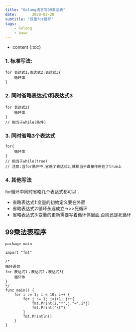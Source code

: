 ```yaml
---
title: "Golang语言写99乘法表"
date:       2020-02-28
subtitle: "双重for循环"
tags:
	- Golang
	- base
---
```






* content
{:toc}



### 1. 标准写法:
```golang
for 表达式1;表达式2;表达式3{
    循环体
}
```

### 2. 同时省略表达式1和表达式3
```golang
for 表达式2{
    循环体
}
// 相当于while(条件)
```

### 3. 同时省略3个表达式
```golang
for{
    循环体
}
// 相当于while(true)
// 注意:当for循环中,省略了表达式2,就相当于直接作用在了true上
```
### 4. 其他写法
for循环中同时省略几个表达式都可以..
- 省略表达式1:变量的初始定义要在外面
- 省略表达式2:循环永远成立->>>死循环
- 省略表达式3:变量的更新需要写着循环体里面,否则还是死循环

## 99乘法表程序
```golang
package main

import "fmt"

/*
循环语句
for 表达式1；表达式2；表达式3{
	循环体
}
*/
func main() {
	for i := 1; i < 10; i++ {
		for j := 1; j<i+1; j++{
			fmt.Print(i,"*",j,"=",i*j)
			fmt.Print("\t")
		}
		fmt.Println()
	}
}

```